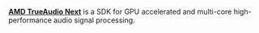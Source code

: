 [**AMD TrueAudio Next**](https://gpuopen.com/true-audio-next) is a SDK for GPU accelerated and multi-core high-performance audio signal processing.